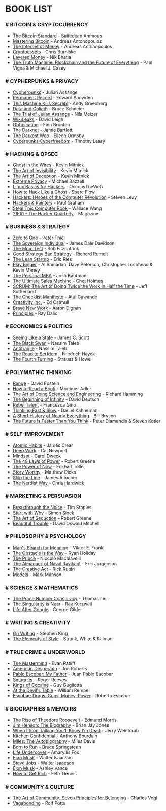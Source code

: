 # BOOK LIST

### # BITCOIN & CRYPTOCURRENCY
* [The Bitcoin Standard](https://www.amazon.com/Bitcoin-Standard-Decentralized-Alternative-Central/dp/1119473861) - Saifedean Ammous
* [Mastering Bitcoin](https://www.amazon.com/Mastering-Bitcoin-Programming-Open-Blockchain/dp/1491954388) - Andreas Antonopoulos
* [The Internet of Money](https://www.amazon.com/Internet-Money-Andreas-M-Antonopoulos/dp/1537000454) - Andreas Antonopoulos
* [Cryptoassets](https://www.amazon.com/Cryptoassets-Innovative-Investors-Bitcoin-Beyond/dp/1260026671) - Chris Burniske
* [Layered Money](https://www.amazon.com/Layered-Money-Bitcoin-Dollars-Financial/dp/1736110527) - Nik Bhatia
* [The Truth Machine: Blockchain and the Future of Everything](https://amazon.com/dp/1250114578) - Paul Vigna & Michael J. Casey

### # CYPHERPUNKS & PRIVACY
* [Cypherpunks](https://www.amazon.com/Cypherpunks-Freedom-Internets-Julian-Assange/dp/1944869115) - Julian Assange
* [Permanent Record](https://www.amazon.com/Permanent-Record-Edward-Snowden/dp/1250237238) - Edward Snowden
* [This Machine Kills Secrets](https://www.amazon.com/This-Machine-Kills-Secrets-WikiLeakers/dp/0525953205) - Andy Greenberg
* [Data and Goliath](https://www.amazon.com/Data-Goliath-Battles-Collection-Control/dp/0393352188) - Bruce Schneier
* [The Trial of Julian Assange](https://www.amazon.com/Trial-Julian-Assange-Story-Persecution/dp/1839765453) - Nils Melzer
* [WikiLeaks](https://www.amazon.com/WikiLeaks-Inside-Julian-Assanges-Secrets/dp/1610390628) - David Leigh
* [Obfuscation](https://www.amazon.com/Obfuscation-Users-Guide-Privacy-Protest/dp/0262529866) - Finn Brunton
* [The Darknet](https://www.amazon.com/Darknet-Inside-Digital-Jamie-Bartlett/dp/1612194753) - Jamie Bartlett
* [The Darkest Web](https://www.amazon.com/Darkest-Web-Drugs-Death-Modern/dp/1760293288) - Eileen Ormsby
* [Cyberpunks Cyberfreedom](https://www.amazon.com/Cyberpunks-Cyberfreedom-Change-Reality-Cyberspace/dp/1579510477) - Timothy Leary

### # HACKING & OPSEC
* [Ghost in the Wires](https://www.amazon.com/Ghost-Wires-Adventures-Worlds-Wanted/dp/0316037702) - Kevin Mitnick
* [The Art of Invisibility](https://www.amazon.com/Art-Invisibility-Worlds-Teaches-Brother/dp/0316380504) - Kevin Mitnick
* [The Art of Deception](https://www.amazon.com/Art-Deception-Controlling-Element-Security/dp/076454280X) - Kevin Mitnick
* [Extreme Privacy](https://www.amazon.com/Extreme-Privacy-What-Takes-Disappear/dp/B0898YGR58) - Michael Bazzell
* [Linux Basics for Hackers](https://www.amazon.com/Linux-Basics-Hackers-Networking-Scripting/dp/1593278551) - OccupyTheWeb
* [How to Hack Like a Ghost](https://www.amazon.com/How-Hack-Like-Ghost-Breaching/dp/1718501269) - Sparc Flow
* [Hackers: Heroes of the Computer Revolution](https://www.amazon.com/Hackers-Computer-Revolution-Steven-Levy/dp/1449388396) - Steven Levy
* [Hackers & Painters](https://www.amazon.com/Hackers-Painters-Big-Ideas-Computer/dp/1449389554) - Paul Graham
* [Steal This Computer Book](https://www.amazon.com/Steal-This-Computer-Book-4-0/dp/1593271050) - Wallace Wang
* [2600 - The Hacker Quarterly](https://www.2600.com) - Magazine

### # BUSINESS & STRATEGY
* [Zero to One](https://www.amazon.com/Zero-One-Notes-Startups-Future/dp/0804139296) - Peter Thiel
* [The Sovereign Individual](https://www.amazon.com/Sovereign-Individual-Mastering-Transition-Information/dp/0684832720) - James Dale Davidson
* [The Mom Test](https://www.amazon.com/Mom-Test-customers-business-everyone/dp/1492180742) - Rob Fitzpatrick
* [Good Strategy Bad Strategy](https://www.amazon.com/Good-Strategy-Bad-Difference-Matters/dp/0307886239) - Richard Rumelt
* [The Lean Startup](https://www.amazon.com/Lean-Startup-Entrepreneurs-Continuous-Innovation/dp/0307887898) - Eric Ries
* [Play Bigger](https://amazon.com/dp/0062407619) - Al Ramadan, Dave Peterson, Christopher Lochhead & Kevin Maney
* [The Personal MBA](https://amazon.com/dp/1591845572) - Josh Kaufman
* [The Ultimate Sales Machine](https://amazon.com/dp/1591842158) - Chet Holmes
* [SCRUM: The Art of Doing Twice the Work in Half the Time](https://amazon.com/dp/038534645X) - Jeff Sutherland
* [The Checklist Manifesto](https://amazon.com/dp/0312430000) - Atul Gawande
* [Creativity Inc.](https://amazon.com/dp/0812993012) - Ed Catmull
* [Brave New Work](https://amazon.com/dp/1984822578) - Aaron Dignan
* [Principles](https://www.amazon.com/Principles-Life-Work-Ray-Dalio/dp/1501124021) - Ray Dalio

### # ECONOMICS & POLITICS
* [Seeing Like a State](https://www.amazon.com/Seeing-like-State-Certain-Condition/dp/0300078153) - James C. Scott
* [The Black Swan](https://www.amazon.com/Black-Swan-Improbable-Robustness-Fragility/dp/081297381X) - Nassim Taleb
* [Antifragile](https://www.amazon.com/Antifragile-Things-Gain-Disorder-Incerto/dp/0812979680) - Nassim Taleb
* [The Road to Serfdom](https://www.amazon.com/Road-Serfdom-Documents-Definitive-Collected/dp/0226320553) - Friedrich Hayek
* [The Fourth Turning](https://www.amazon.com/Fourth-Turning-American-Prophecy-Rendezvous/dp/0767900464) - Strauss & Howe

### # POLYMATHIC THINKING
* [Range](https://www.amazon.com/Range-Generalists-Triumph-Specialized-World/dp/0735214484) - David Epstein
* [How to Read a Book](https://www.amazon.com/How-Read-Book-Classic-Intelligent/dp/0671212095) - Mortimer Adler
* [The Art of Doing Science and Engineering](https://www.amazon.com/Art-Doing-Science-Engineering-Learning/dp/1732265178) - Richard Hamming
* [The Beginning of Infinity](https://www.amazon.com/Beginning-Infinity-Explanations-Transform-World/dp/0143121359) - David Deutsch
* [Rebel Talent](https://www.amazon.com/Rebel-Talent-Succeeding-Breaking-Rules/dp/0062934619) - Francesca Gino
* [Thinking Fast & Slow](https://amazon.com/dp/0374533555) - Daniel Kahneman
* [A Short History of Nearly Everything](https://amazon.com/dp/076790818X) - Bill Bryson
* [The Future is Faster Than You Think](https://amazon.com/dp/1982109661) - Peter Diamandis & Steven Kotler

### # SELF-IMPROVEMENT
* [Atomic Habits](https://www.amazon.com/Atomic-Habits-Proven-Build-Break/dp/0735211299) - James Clear
* [Deep Work](https://www.amazon.com/Deep-Work-Focused-Success-Distracted/dp/1455586692) - Cal Newport
* [Mindset](https://www.amazon.com/Mindset-Psychology-Carol-S-Dweck/dp/0345472322) - Carol Dweck
* [The 48 Laws of Power](https://www.amazon.com/48-Laws-Power-Robert-Greene/dp/0140280197) - Robert Greene
* [The Power of Now](https://amazon.com/dp/1577314808) - Eckhart Tolle
* [Story Worthy](https://amazon.com/dp/1608685489) - Matthew Dicks
* [Skip the Line](https://amazon.com/dp/0063046091) - James Altucher
* [The Nerdist Way](https://amazon.com/dp/0425238512) - Chris Hardwick

### # MARKETING & PERSUASION
* [Breakthrough the Noise](https://www.amazon.com/Breakthrough-Noise-Captivate-Customers-Business/dp/1626344132) - Tim Staples
* [Start with Why](https://www.amazon.com/Start-Why-Leaders-Inspire-Everyone/dp/1591846447) - Simon Sinek
* [The Art of Seduction](https://www.amazon.com/Art-Seduction-Robert-Greene/dp/0142001198) - Robert Greene
* [Beautiful Trouble](https://www.amazon.com/Beautiful-Trouble-Toolbox-Revolution/dp/1608463273) - David Oswald Mitchell

### # PHILOSOPHY & PSYCHOLOGY
* [Man's Search for Meaning](https://www.amazon.com/Mans-Search-Meaning-Viktor-Frankl/dp/080701429X) - Viktor E. Frankl
* [The Obstacle is the Way](https://www.amazon.com/Obstacle-Way-Timeless-Turning-Triumph/dp/1591846358) - Ryan Holiday
* [The Prince](https://www.amazon.com/Prince-Niccolo-Machiavelli/dp/0486272745) - Niccolò Machiavelli
* [The Almanack of Naval Ravikant](https://www.amazon.com/Almanack-Naval-Ravikant-Wealth-Happiness/dp/1544514212) - Eric Jorgenson
* [The Creative Act](https://www.amazon.com/Creative-Act-Way-Being/dp/0593652886) - Rick Rubin
* [Models](https://www.amazon.com/Models-Attract-Women-Through-Honesty/dp/1463750358) - Mark Manson

### # SCIENCE & MATHEMATICS
* [The Prime Number Conspiracy](https://www.amazon.com/Prime-Number-Conspiracy-Greatest-Mathematics/dp/0262536013) - Thomas Lin
* [The Singularity is Near](https://www.amazon.com/Singularity-Near-Humans-Transcend-Biology/dp/0143037889) - Ray Kurzweil
* [Life After Google](https://www.amazon.com/Life-After-Google-Blockchain-Economy/dp/1621575764) - George Gilder

### # WRITING & CREATIVITY
* [On Writing](https://www.amazon.com/Writing-10th-Anniversary-Memoir-Craft/dp/1982159375) - Stephen King
* [The Elements of Style](https://www.amazon.com/Elements-Style-Fourth-William-Strunk/dp/020530902X) - Strunk, White & Kalman

### # TRUE CRIME & UNDERWORLD
* [The Mastermind](https://www.amazon.com/Mastermind-Drugs-Empire-Murder-Billion-Dollar/dp/0812984919) - Evan Ratliff
* [American Desperado](https://www.amazon.com/American-Desperado-Life-Jon-Roberts/dp/0307450422) - Jon Roberts
* [Pablo Escobar: My Father](https://www.amazon.com/Pablo-Escobar-My-Father/dp/1250104475) - Juan Pablo Escobar
* [Smuggler](https://www.amazon.com/Smuggler-True-Story-Reeves/dp/1568581173) - Roger Reeves
* [Kings of Cocaine](https://www.amazon.com/Kings-Cocaine-Astonishing-Smuggling-Billion-Dollar/dp/067173192X) - Guy Gugliotta
* [At the Devil's Table](https://www.amazon.com/Devils-Table-Untold-Insider-Colombian/dp/0812979397) - William Rempel
* [Escobar: Drugs, Guns, Money, Power](https://www.amazon.com/Accountants-Story-Inside-Violent-Medell%C3%ADn/dp/0446178926) - Roberto Escobar

### # BIOGRAPHIES & MEMOIRS
* [The Rise of Theodore Roosevelt](https://amazon.com/dp/0375756787) - Edmund Morris
* [Jim Henson: The Biography](https://amazon.com/dp/0345526112) - Brian Jay Jones
* [When I Stop Talking You'll Know I'm Dead](https://amazon.com/dp/0446548170) - Jerry Weintraub
* [Kitchen Confidential](https://amazon.com/dp/0060899220) - Anthony Bourdain
* [Miles: The Autobiography](https://amazon.com/dp/0671725823) - Miles Davis
* [Born to Run](https://amazon.com/dp/1501141511) - Bruce Springsteen
* [Life Undercover](https://www.amazon.com/Life-Undercover-Coming-Age-CIA/dp/0525654674) - Amaryllis Fox
* [Elon Musk](https://www.amazon.com/Elon-Musk-Walter-Isaacson/dp/1982181281) - Walter Isaacson
* [Steve Jobs](https://www.amazon.com/Steve-Jobs-Walter-Isaacson/dp/1451648537) - Walter Isaacson
* [Elon Musk](https://www.amazon.com/Elon-Musk-SpaceX-Fantastic-Future/dp/006230125X) - Ashley Vance
* [How to Get Rich](https://www.amazon.com/How-Get-Rich-Greatest-Entrepreneurs/dp/0091900271) - Felix Dennis

### # COMMUNITY & CULTURE
* [The Art of Community: Seven Principles for Belonging](https://amazon.com/dp/1523087730) - Charles Vogl
* [Vagabonding](https://amazon.com/dp/0812992180) - Rolf Potts